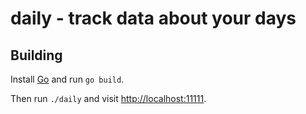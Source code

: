 # daily - track data about your days

## Building

Install [Go](https://golang.org) and run `go build`.

Then run `./daily` and visit <http://localhost:11111>.
